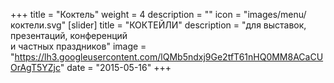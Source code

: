 +++
title = "Коктель"
weight = 4
description = ""
icon = "images/menu/коктели.svg"
[slider]
  title = "КОКТЕЙЛИ" 
  description = "для выставок, презентаций, конференций <br> и частных праздников"
  image = "https://lh3.googleusercontent.com/lQMb5ndxj9Ge2tfT61nHQ0MM8ACaCUOrAgT5YZjc"
date = "2015-05-16"
+++
